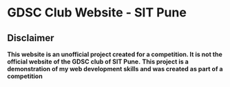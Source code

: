 # GDSC Club Website - SIT Pune

## Disclaimer
**This website is an unofficial project created for a competition. It is not the official website of the GDSC club of SIT Pune.**
**This project is a demonstration of my web development skills and was created as part of a competition**
